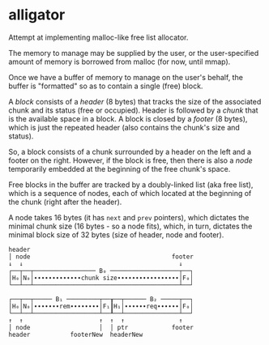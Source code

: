 # alligator

Attempt at implementing malloc-like free list allocator.

The memory to manage may be supplied by the user, or the user-specified amount of memory is borrowed from malloc (for now, until mmap).

Once we have a buffer of memory to manage on the user's behalf, the buffer is "formatted" so as to contain a single (free) block.

A *block* consists of a *header* (8 bytes) that tracks the size of the associated chunk and its status (free or occupied). Header is followed by a *chunk* that is the available space in a block. A block is closed by a *footer* (8 bytes), which is just the repeated header (also contains the chunk's size and status).

So, a block consists of a chunk surrounded by a header on the left and a footer on the right. However, if the block is free, then there is also a *node* temporarily embedded at the beginning of the free chunk's space.

Free blocks in the buffer are tracked by a doubly-linked list (aka free list), which is a sequence of nodes, each of which located at the beginning of the chunk (right after the header).

A node takes 16 bytes (it has `next` and `prev` pointers), which dictates the minimal chunk size (16 bytes - so a node fits), which, in turn, dictates the minimal block size of 32 bytes (size of header, node and footer).



```
header
│ node                                       footer
↓  ↓                                           ↓
┌──┬──┬───────────────── B₀ ───────────────────┬──┐
│H₀│N₀│∙∙∙∙∙∙∙∙∙∙∙∙∙chunk size∙∙∙∙∙∙∙∙∙∙∙∙∙∙∙∙∙│F₀│
└──┴──┴────────────────────────────────────────┴──┘

┌──┬──┬───── B₁ ─────────┬──┰──┬────── B₂ ─────┬──┐
│H₀│N₀│∙∙∙∙∙∙∙rem∙∙∙∙∙∙∙∙│F₁┃H₁│∙∙∙∙∙∙req∙∙∙∙∙∙│F₀│
└──┴──┴──────────────────┴──┸──┴───────────────┴──┘
↑  ↑                     ↑  ↑  ↑               ↑
│ node                   │  │ ptr            footer
header           footerNew  headerNew
```
